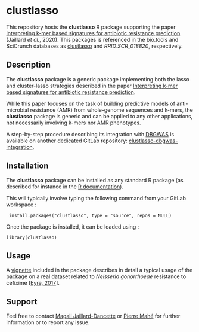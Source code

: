# clustlasso

This repository hosts the **clustlasso** R package supporting the paper [Interpreting k-mer based signatures for antibiotic resistance prediction](https://academic.oup.com/gigascience) (Jaillard *et al.*, 2020).
This packages is referenced in the bio.tools and SciCrunch databases as [clustlasso](https://bio.tools/clustlasso) and *RRID:SCR_018820*, respectively.

## Description

The **clustlasso** package is a generic package implementing both the lasso and cluster-lasso strategies described in the paper [Interpreting k-mer based signatures for antibiotic resistance prediction](https://academic.oup.com/gigascience).

While this paper focuses on the task of building predictive models of anti-microbial resistance (AMR) from whole-genome sequences and k-mers, the **clustlasso** package is generic and can be applied to any other applications, not necessarily involving k-mers nor AMR phenotypes.

 A step-by-step procedure describing its integration with [DBGWAS](https://gitlab.com/leoisl/dbgwas) is available on another dedicated GitLab repository: [clustlasso-dbgwas-integration](https://gitlab.com/biomerieux-data-science/clustlasso-dbgwas-integration).

## Installation 
The **clustlasso** package can be installed as any standard R package (as described for instance in the [R documentation](https://cran.r-project.org/doc/manuals/r-release/R-admin.html#Installing-packages)).

This will typically involve typing the following command from your GitLab workspace :  

` install.packages("clustlasso", type = "source", repos = NULL)`

Once the package is installed, it can be loaded using : 

`library(clustlasso)`

## Usage

A [vignette](https://gitlab.com/biomerieux-data-science/clustlasso/-/blob/master/vignettes/vignette.pdf) included in the package describes in detail a typical usage of the package on a real dataset related to *Neisseria gonorrhoeae* resistance to cefixime [[Eyre, 2017](https://pubmed.ncbi.nlm.nih.gov/28333355/)]. 

## Support

Feel free to contact [Magali Jaillard-Dancette](mailto:magali.jaillard-dancette@biomerieux.com) or [Pierre Mahé](mailto:pierre.mahe@biomerieux.com) for further information or to report any issue.


 

